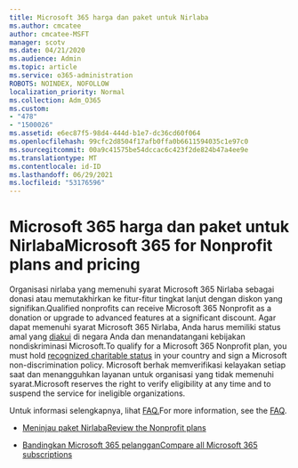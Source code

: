 ```yaml
---
title: Microsoft 365 harga dan paket untuk Nirlaba
ms.author: cmcatee
author: cmcatee-MSFT
manager: scotv
ms.date: 04/21/2020
ms.audience: Admin
ms.topic: article
ms.service: o365-administration
ROBOTS: NOINDEX, NOFOLLOW
localization_priority: Normal
ms.collection: Adm_O365
ms.custom:
- "478"
- "1500026"
ms.assetid: e6ec87f5-98d4-444d-b1e7-dc36cd60f064
ms.openlocfilehash: 99cfc2d8504f17afb0ffa0b6611594035c1e97c0
ms.sourcegitcommit: 00a9c41575be54dccac6c423f2de824b47a4ee9e
ms.translationtype: MT
ms.contentlocale: id-ID
ms.lasthandoff: 06/29/2021
ms.locfileid: "53176596"
---
```

# <a name="microsoft-365-for-nonprofit-plans-and-pricing"></a><span data-ttu-id="12bf0-102">Microsoft 365 harga dan paket untuk Nirlaba</span><span class="sxs-lookup"><span data-stu-id="12bf0-102">Microsoft 365 for Nonprofit plans and pricing</span></span>

<span data-ttu-id="12bf0-103">Organisasi nirlaba yang memenuhi syarat Microsoft 365 Nirlaba sebagai donasi atau memutakhirkan ke fitur-fitur tingkat lanjut dengan diskon yang signifikan.</span><span class="sxs-lookup"><span data-stu-id="12bf0-103">Qualified nonprofits can receive Microsoft 365 Nonprofit as a donation or upgrade to advanced features at a significant discount.</span></span> <span data-ttu-id="12bf0-104">Agar dapat memenuhi syarat Microsoft 365 Nirlaba, Anda harus memiliki status amal yang [diakui](https://go.microsoft.com/fwlink/p/?LinkID=330253) di negara Anda dan menandatangani kebijakan nondiskriminasi Microsoft.</span><span class="sxs-lookup"><span data-stu-id="12bf0-104">To qualify for a Microsoft 365 Nonprofit plan, you must hold [recognized charitable status](https://go.microsoft.com/fwlink/p/?LinkID=330253) in your country and sign a Microsoft non-discrimination policy.</span></span> <span data-ttu-id="12bf0-105">Microsoft berhak memverifikasi kelayakan setiap saat dan menangguhkan layanan untuk organisasi yang tidak memenuhi syarat.</span><span class="sxs-lookup"><span data-stu-id="12bf0-105">Microsoft reserves the right to verify eligibility at any time and to suspend the service for ineligible organizations.</span></span>
  
<span data-ttu-id="12bf0-106">Untuk informasi selengkapnya, lihat [FAQ.](https://products.office.com/nonprofit/office-365-nonprofit)</span><span class="sxs-lookup"><span data-stu-id="12bf0-106">For more information, see the [FAQ](https://products.office.com/nonprofit/office-365-nonprofit).</span></span>
  
- [<span data-ttu-id="12bf0-107">Meninjau paket Nirlaba</span><span class="sxs-lookup"><span data-stu-id="12bf0-107">Review the Nonprofit plans</span></span>](https://products.office.com/nonprofit/office-365-nonprofit-plans-and-pricing?tab=1)

- [<span data-ttu-id="12bf0-108">Bandingkan Microsoft 365 pelanggan</span><span class="sxs-lookup"><span data-stu-id="12bf0-108">Compare all Microsoft 365 subscriptions</span></span>](https://products.office.com/business/compare-more-office-365-for-business-plans)